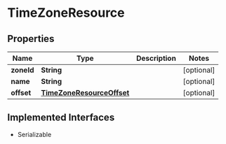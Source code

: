 

# TimeZoneResource

## Properties

Name | Type | Description | Notes
------------ | ------------- | ------------- | -------------
**zoneId** | **String** |  |  [optional]
**name** | **String** |  |  [optional]
**offset** | [**TimeZoneResourceOffset**](TimeZoneResourceOffset.md) |  |  [optional]


## Implemented Interfaces

* Serializable


